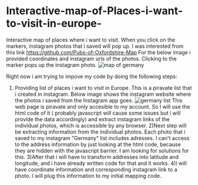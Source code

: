 # Interactive-map-of-Places-i-want-to-visit-in-europe-
Interactive map of places where i want to visit. When you click on the markers, instagram photos that i saved will pop up. I was interested from this link https://github.com/Pubs-of-Oxfordshire-Map
For the below image i provided coordinates and instagram urls of the photos. Clicking to the marker pops up the instagram photo. 
![map of germany](https://user-images.githubusercontent.com/65399053/115022431-0f292500-9ec6-11eb-8053-4d9a8090fdc9.JPG)

Right now i am trying to impove my code by doing the following steps:
1) Providing list of places i want to visit in Europe. This is a piravate list that i created in instagram. Below image shows the instagram website where the photos i saved from the Instagram app goes. 
![germany list](https://user-images.githubusercontent.com/65399053/115020785-b9ec1400-9ec3-11eb-80c6-35249d2302a5.JPG)
This web page is piravate and only accesible to my account. So I will use the html code of it ( probably javascript will cause some issues but i will provide the data accordingly) and extract instagram links of the individual photos, which is accessible by any browser.
2)Next step will be extracting information from the individual photos. Each photo that i saved to my instagram "Germany" list includes adresses. I can't access to the address information by just looking at the html code, because they are hidden with the javascript barrier. I am looking for solutions for this. 
3)After that i will have to transform addresses into latitude and longitude, and i have already written code for that and it works. 
4)I will have coordinate information and corresponding instagram link to a photo. I will plug this information to my initial mapping code. 
